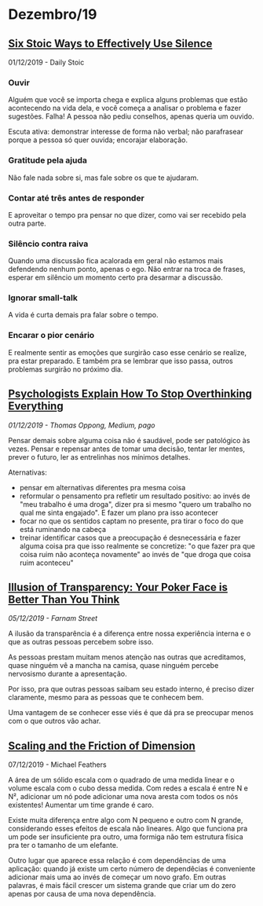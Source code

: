 # Dezembro/19

## [Six Stoic Ways to Effectively Use Silence](https://dailystoic.com/six-stoic-ways-to-effectively-use-silence/)

01/12/2019 - Daily Stoic

### Ouvir

Alguém que você se importa chega e explica alguns problemas que estão acontecendo na vida dela, e você começa a analisar o problema e fazer sugestões. Falha! A pessoa não pediu conselhos, apenas queria um ouvido.

Escuta ativa: demonstrar interesse de forma não verbal; não parafrasear porque a pessoa só quer ouvida; encorajar elaboração.

### Gratitude pela ajuda

Não fale nada sobre si, mas fale sobre os que te ajudaram.

### Contar até três antes de responder

E aproveitar o tempo pra pensar no que dizer, como vai ser recebido pela outra parte.

### Silêncio contra raiva

Quando uma discussão fica acalorada em geral não estamos mais defendendo nenhum ponto, apenas o ego. Não entrar na troca de frases, esperar em silêncio um momento certo pra desarmar a discussão.

### Ignorar small-talk

A vida é curta demais pra falar sobre o tempo.

### Encarar o pior cenário

E realmente sentir as emoções que surgirão caso esse cenário se realize, pra estar preparado. E também pra se lembrar que isso passa, outros problemas surgirão no próximo dia.

## [Psychologists Explain How To Stop Overthinking Everything](https://medium.com/kaizen-habits/psychologists-explain-how-to-stop-overthinking-everything-e527962a393)

_01/12/2019 - Thomas Oppong, Medium, pago_

Pensar demais sobre alguma coisa não é saudável, pode ser patológico às vezes. Pensar e repensar antes de tomar uma decisão, tentar ler mentes, prever o futuro, ler as entrelinhas nos mínimos detalhes.

Aternativas:

* pensar em alternativas diferentes pra mesma coisa
* reformular o pensamento pra refletir um resultado positivo: ao invés de "meu trabalho é uma droga", dizer pra si mesmo "quero um trabalho no qual me sinta engajado". E fazer um plano pra isso acontecer
* focar no que os sentidos captam no presente, pra tirar o foco do que está ruminando na cabeça
* treinar identificar casos que a preocupação é desnecessária e fazer alguma coisa pra que isso realmente se concretize: "o que fazer pra que coisa ruim não aconteça novamente" ao invés de "que droga que coisa ruim aconteceu"

## [Illusion of Transparency: Your Poker Face is Better Than You Think](https://fs.blog/2019/11/illusion-of-transparency/)

_05/12/2019 - Farnam Street_

A ilusão da transparência é a diferença entre nossa experiência interna e o que as outras pessoas percebem sobre isso.

As pessoas prestam muitam menos atenção nas outras que acreditamos, quase ninguém vê a mancha na camisa, quase ninguém percebe nervosismo durante a apresentação.

Por isso, pra que outras pessoas saibam seu estado interno, é preciso dizer claramente, mesmo para as pessoas que te conhecem bem.

Uma vantagem de se conhecer esse viés é que dá pra se preocupar menos com o que outros vão achar.

## [Scaling and the Friction of Dimension](https://michaelfeathers.silvrback.com/scaling-and-the-friction-of-dimension)

07/12/2019 - Michael Feathers

A área de um sólido escala com o quadrado de uma medida linear e o volume escala com o cubo dessa medida. Com redes a escala é entre N e N², adicionar um nó pode adicionar uma nova aresta com todos os nós existentes! Aumentar um time grande é caro.

Existe muita diferença entre algo com N pequeno e outro com N grande, considerando esses efeitos de escala não lineares. Algo que funciona pra um pode ser insuficiente pra outro, uma formiga não tem estrutura física pra ter o tamanho de um elefante.

Outro lugar que aparece essa relação é com dependências de uma aplicação: quando já existe um certo número de dependêcias é conveniente adicionar mais uma ao invés de começar um novo grafo. Em outras palavras, é mais fácil crescer um sistema grande que criar um do zero apenas por causa de uma nova dependência.

